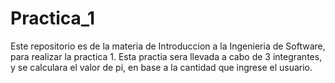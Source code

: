 # Practica_1
Este repositorio es de la materia de Introduccion a la Ingenieria de Software, para realizar la practica 1.
Esta practia sera llevada a cabo de 3 integrantes, y se calculara el valor de pi, en base a la cantidad que ingrese el usuario.
